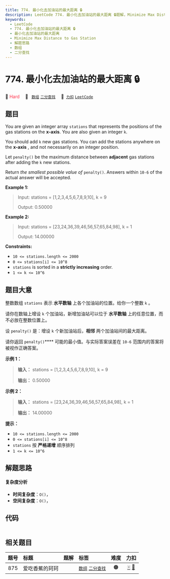 ```yaml
---
title: 774. 最小化去加油站的最大距离 🔒
description: LeetCode 774. 最小化去加油站的最大距离 🔒题解，Minimize Max Distance to Gas Station，包含解题思路、复杂度分析以及完整的 JavaScript 代码实现。
keywords:
  - LeetCode
  - 774. 最小化去加油站的最大距离 🔒
  - 最小化去加油站的最大距离
  - Minimize Max Distance to Gas Station
  - 解题思路
  - 数组
  - 二分查找
---
```


# 774. 最小化去加油站的最大距离 🔒

🔴 <font color=#ff334b>Hard</font>&emsp; 🔖&ensp; [`数组`](/tag/array.md) [`二分查找`](/tag/binary-search.md)&emsp; 🔗&ensp;[`力扣`](https://leetcode.cn/problems/minimize-max-distance-to-gas-station) [`LeetCode`](https://leetcode.com/problems/minimize-max-distance-to-gas-station)

## 题目

You are given an integer array `stations` that represents the positions of the
gas stations on the **x-axis**. You are also given an integer `k`.

You should add `k` new gas stations. You can add the stations anywhere on the
**x-axis** , and not necessarily on an integer position.

Let `penalty()` be the maximum distance between **adjacent** gas stations
after adding the `k` new stations.

Return _the smallest possible value of_ `penalty()`. Answers within `10-6` of
the actual answer will be accepted.



**Example 1:**

> Input: stations = [1,2,3,4,5,6,7,8,9,10], k = 9
> 
> Output: 0.50000

**Example 2:**

> Input: stations = [23,24,36,39,46,56,57,65,84,98], k = 1
> 
> Output: 14.00000

**Constraints:**

  * `10 <= stations.length <= 2000`
  * `0 <= stations[i] <= 10^8`
  * `stations` is sorted in a **strictly increasing** order.
  * `1 <= k <= 10^6`


## 题目大意

整数数组 `stations` 表示 **水平数轴** 上各个加油站的位置。给你一个整数 `k` 。

请你在数轴上增设 `k` 个加油站，新增加油站可以位于 **水平数轴** 上的任意位置，而不必放在整数位置上。

设 `penalty()` 是：增设 `k` 个新加油站后，**相邻** 两个加油站间的最大距离。

请你返回 `penalty()`**** 可能的最小值。与实际答案误差在 `10-6` 范围内的答案将被视作正确答案。

**示例 1：**

> 
> 
> 
> 
> 
> **输入：** stations = [1,2,3,4,5,6,7,8,9,10], k = 9
> 
> **输出：** 0.50000
> 
> 

**示例 2：**

> 
> 
> 
> 
> 
> **输入：** stations = [23,24,36,39,46,56,57,65,84,98], k = 1
> 
> **输出：** 14.00000
> 
> 

**提示：**

  * `10 <= stations.length <= 2000`
  * `0 <= stations[i] <= 10^8`
  * `stations` 按 **严格递增** 顺序排列
  * `1 <= k <= 10^6`


## 解题思路

#### 复杂度分析

- **时间复杂度**：`O()`，
- **空间复杂度**：`O()`，

## 代码

```javascript

```

## 相关题目

<!-- prettier-ignore -->
| 题号 | 标题 | 题解 | 标签 | 难度 | 力扣 |
| :------: | :------ | :------: | :------ | :------: | :------: |
| 875 | 爱吃香蕉的珂珂 |  |  [`数组`](/tag/array.md) [`二分查找`](/tag/binary-search.md) | 🟠 | [🀄️](https://leetcode.cn/problems/koko-eating-bananas) [🔗](https://leetcode.com/problems/koko-eating-bananas) |